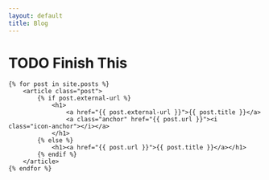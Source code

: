 ```yaml
---
layout: default
title: Blog
---
```


TODO Finish This
================

<div id="blog-archives">

	{% for post in site.posts %}
		<article class="post">
			{% if post.external-url %}
				<h1>
					<a href="{{ post.external-url }}">{{ post.title }}</a> 
					<a class="anchor" href="{{ post.url }}"><i class="icon-anchor"></i></a>
				</h1>
			{% else %}
				<h1><a href="{{ post.url }}">{{ post.title }}</a></h1>
			{% endif %}
		</article>
	{% endfor %}

</div>
